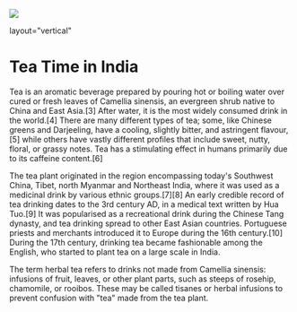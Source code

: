 <a href="https://juncture-digital.org"><img src="https://gitcdn.link/cdn/jstor-labs/juncture/main/images/ve-button.png"></a>

<param ve-config title="Tea Time in India" author="Romita Ray" banner="https://upload.wikimedia.org/wikipedia/commons/a/a4/Tea_Banner3.jpg">
layout="vertical"
<param ve-image="https://upload.wikimedia.org/wikipedia/commons/e/e3/Camellia_sinensis_-_K%C3%B6hler%E2%80%93s_Medizinal-Pflanzen-025.jpg">



# Tea Time in India

Tea is an aromatic beverage prepared by pouring hot or boiling water over cured or fresh leaves of Camellia sinensis, an evergreen shrub native to China and East Asia.[3] After water, it is the most widely consumed drink in the world.[4] There are many different types of tea; some, like Chinese greens and Darjeeling, have a cooling, slightly bitter, and astringent flavour,[5] while others have vastly different profiles that include sweet, nutty, floral, or grassy notes. Tea has a stimulating effect in humans primarily due to its caffeine content.[6]

The tea plant originated in the region encompassing today's Southwest China, Tibet, north Myanmar and Northeast India, where it was used as a medicinal drink by various ethnic groups.[7][8] An early credible record of tea drinking dates to the 3rd century AD, in a medical text written by Hua Tuo.[9] It was popularised as a recreational drink during the Chinese Tang dynasty, and tea drinking spread to other East Asian countries. Portuguese priests and merchants introduced it to Europe during the 16th century.[10] During the 17th century, drinking tea became fashionable among the English, who started to plant tea on a large scale in India.

The term herbal tea refers to drinks not made from Camellia sinensis: infusions of fruit, leaves, or other plant parts, such as steeps of rosehip, chamomile, or rooibos. These may be called tisanes or herbal infusions to prevent confusion with "tea" made from the tea plant.

